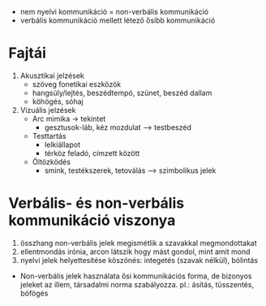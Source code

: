 - nem nyelvi kommunikáció = non-verbális kommunikáció
- verbális kommunikáció mellett létező ősibb kommunikáció

# Fajtái

1. Akusztikai jelzések
	- szöveg fonetikai eszközök
	- hangsúly/lejtés, beszédtempó, szünet, beszéd dallam
	- köhögés, sóhaj
1. Vizuális jelzések
	- Arc mimika -> tekintet
		- gesztusok-láb, kéz mozdulat —> testbeszéd
	- Testtartás
		- lelkiállapot
		- térköz feladó, címzett között
	- Öltözködés
		- smink, testékszerek, tetoválás —> szimbolikus jelek

# Verbális- és non-verbális kommunikáció viszonya

1. összhang
	non-verbális jelek megismétlik a szavakkal megmondottakat
2. ellentmondás
	irónia, arcon látszik hogy mást gondol, mint amit mond
3. nyelvi jelek helyettesítése
	köszönés: integetés (szavak nélkül), bólintás

- Non-verbális jelek használata ősi kommunikációs forma, de bizonyos jeleket az illem, társadalmi norma szabályozza. 
	pl.: ásítás, tüsszentés, böfögés
